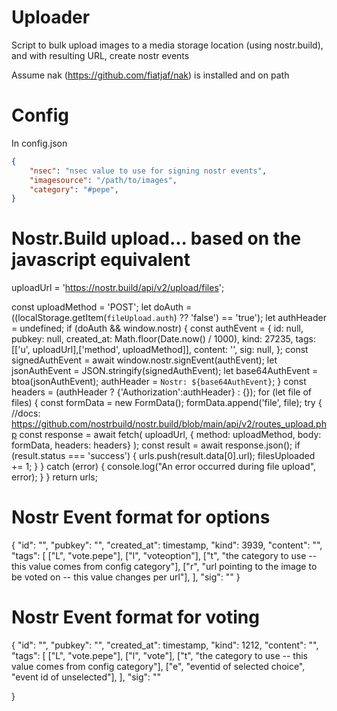 # Uploader

Script to bulk upload images to a media storage location (using nostr.build), and with resulting URL, create nostr events

Assume nak (https://github.com/fiatjaf/nak) is installed and on path

# Config

In config.json

```json
{
    "nsec": "nsec value to use for signing nostr events",
    "imagesource": "/path/to/images",
    "category": "#pepe",
}

```

# Nostr.Build upload... based on the javascript equivalent

uploadUrl = 'https://nostr.build/api/v2/upload/files';


 const uploadMethod = 'POST';
    let doAuth = ((localStorage.getItem(`fileUpload.auth`) ?? 'false') == 'true');
    let authHeader = undefined;
    if (doAuth && window.nostr) {
        const authEvent = {
            id: null,
            pubkey: null,
            created_at: Math.floor(Date.now() / 1000),
            kind: 27235,
            tags: [['u', uploadUrl],['method', uploadMethod]],
            content: '',
            sig: null,
        };
        const signedAuthEvent = await window.nostr.signEvent(authEvent);
        let jsonAuthEvent = JSON.stringify(signedAuthEvent);
        let base64AuthEvent = btoa(jsonAuthEvent);
        authHeader = `Nostr: ${base64AuthEvent}`;
    }
    const headers = (authHeader ? {'Authorization':authHeader} : {});
    for (let file of files) { 
        const formData = new FormData(); 
        formData.append('file', file); 
        try { 
            //docs: https://github.com/nostrbuild/nostr.build/blob/main/api/v2/routes_upload.php
            const response = await fetch(
                uploadUrl, 
                { method: uploadMethod, body: formData, headers: headers}
            );
            const result = await response.json(); 
            if (result.status === 'success') { 
                urls.push(result.data[0].url);
                filesUploaded += 1;
            } 
        } catch (error) { 
            console.log("An error occurred during file upload", error);
        } 
    }
    return urls;

# Nostr Event format for options

{
    "id": "",
    "pubkey": "",
    "created_at": timestamp,
    "kind": 3939,
    "content": "",
    "tags": [
        ["L", "vote.pepe"],
        ["l", "voteoption"],
        ["t", "the category to use -- this value comes from config category"],
        ["r", "url pointing to the image to be voted on -- this value changes per url"],
    ],
    "sig": ""
}

# Nostr Event format for voting

{
    "id": "",
    "pubkey": "",
    "created_at": timestamp,
    "kind": 1212,
    "content": "",
    "tags": [
        ["L", "vote.pepe"],
        ["l", "vote"],
        ["t", "the category to use -- this value comes from config category"],
        ["e", "eventid of selected choice", "event id of unselected"],
    ],
    "sig": ""

}